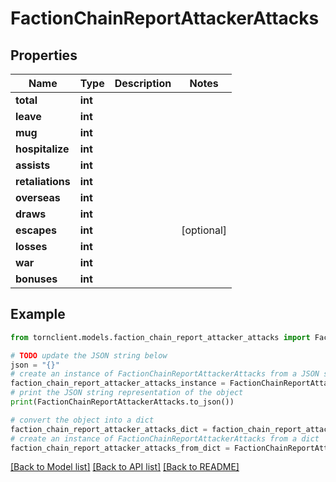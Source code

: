 # FactionChainReportAttackerAttacks


## Properties

Name | Type | Description | Notes
------------ | ------------- | ------------- | -------------
**total** | **int** |  | 
**leave** | **int** |  | 
**mug** | **int** |  | 
**hospitalize** | **int** |  | 
**assists** | **int** |  | 
**retaliations** | **int** |  | 
**overseas** | **int** |  | 
**draws** | **int** |  | 
**escapes** | **int** |  | [optional] 
**losses** | **int** |  | 
**war** | **int** |  | 
**bonuses** | **int** |  | 

## Example

```python
from tornclient.models.faction_chain_report_attacker_attacks import FactionChainReportAttackerAttacks

# TODO update the JSON string below
json = "{}"
# create an instance of FactionChainReportAttackerAttacks from a JSON string
faction_chain_report_attacker_attacks_instance = FactionChainReportAttackerAttacks.from_json(json)
# print the JSON string representation of the object
print(FactionChainReportAttackerAttacks.to_json())

# convert the object into a dict
faction_chain_report_attacker_attacks_dict = faction_chain_report_attacker_attacks_instance.to_dict()
# create an instance of FactionChainReportAttackerAttacks from a dict
faction_chain_report_attacker_attacks_from_dict = FactionChainReportAttackerAttacks.from_dict(faction_chain_report_attacker_attacks_dict)
```
[[Back to Model list]](../README.md#documentation-for-models) [[Back to API list]](../README.md#documentation-for-api-endpoints) [[Back to README]](../README.md)


